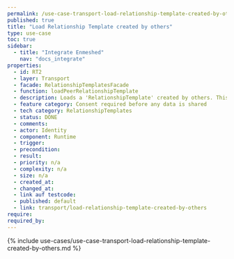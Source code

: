 ```yaml
---
permalink: /use-case-transport-load-relationship-template-created-by-others
published: true
title: "Load Relationship Template created by others"
type: use-case
toc: true
sidebar:
  - title: "Integrate Enmeshed"
    nav: "docs_integrate"
properties:
  - id: RT2
  - layer: Transport
  - facade: RelationshipTemplatesFacade
  - function: loadPeerRelationshipTemplate
  - description: Loads a 'RelationshipTemplate' created by others. This is a prerequisite for using the template while creating a new 'Relationship'.
  - feature category: Consent required before any data is shared
  - tech category: RelationshipTemplates
  - status: DONE
  - comments:
  - actor: Identity
  - component: Runtime
  - trigger:
  - precondition:
  - result:
  - priority: n/a
  - complexity: n/a
  - size: n/a
  - created_at:
  - changed_at:
  - link auf testcode:
  - published: default
  - link: transport/load-relationship-template-created-by-others
require:
required_by:
---
```


{% include use-cases/use-case-transport-load-relationship-template-created-by-others.md %}
